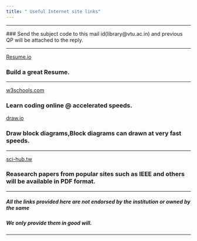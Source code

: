 ```yaml
---
title: " Useful Internet site links"
---
```

<!--
<hr>
<a href="https://libgen.is/">libgen.io</a>
### Books downloadable to device,
### All the most important textbooks will be available here as PDF and ePub format. 
<hr>
-->
<hr>
### Send the subject code to this  mail id(library@vtu.ac.in) and previous QP will be attached to the reply.
<hr>

<a href="https://resume.io/">Resume.io</a>
### Build a great Resume.
<hr>

<a href="https://www.w3schools.com">w3schools.com</a>
### Learn coding online @ accelerated speeds. 

<a href="https://www.draw.io">draw.io</a>
### Draw block diagrams,Block diagrams can drawn at very fast speeds.
<hr>

<a href="https://sci-hub.tw">sci-hub.tw</a>
### Reasearch papers from popular sites such as IEEE and others will be available in PDF format.
<hr>

##### All the links provided here are not endorsed by the institution or owned by the same
##### We only provide them in good will.
<!--
<a href="https://www.freecoursesonline.me/?1">freecoursesonline.me</a>
### Course download links,Learn your favourite course for free.
<hr>
<a href="https://ebook777.unblocked.dk">ebook777.com</a>
### Another Website to download and read books.
<hr>
-->
<hr>
